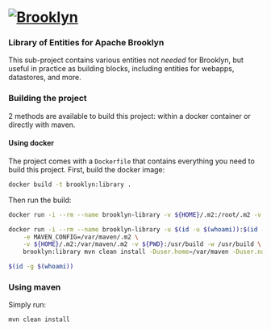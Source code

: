 
# [![**Brooklyn**](https://brooklyn.apache.org/style/img/apache-brooklyn-logo-244px-wide.png)](http://brooklyn.apache.org/)

### Library of Entities for Apache Brooklyn

This sub-project contains various entities not *needed* for Brooklyn,
but useful in practice as building blocks, including entities for webapps,
datastores, and more.

### Building the project

2 methods are available to build this project: within a docker container or directly with maven.

#### Using docker

The project comes with a `Dockerfile` that contains everything you need to build this project.
First, build the docker image:

```bash
docker build -t brooklyn:library .
```

Then run the build:

```bash
docker run -i --rm --name brooklyn-library -v ${HOME}/.m2:/root/.m2 -v ${PWD}:/usr/build -w /usr/build brooklyn:library mvn clean install

docker run -i --rm --name brooklyn-library -u $(id -u $(whoami)):$(id -g $(whoami)) \
    -e MAVEN_CONFIG=/var/maven/.m2 \
    -v ${HOME}/.m2:/var/maven/.m2 -v ${PWD}:/usr/build -w /usr/build \
    brooklyn:library mvn clean install -Duser.home=/var/maven -Duser.name=$(whoami)

$(id -g $(whoami))
```

### Using maven

Simply run:

```bash
mvn clean install
```
